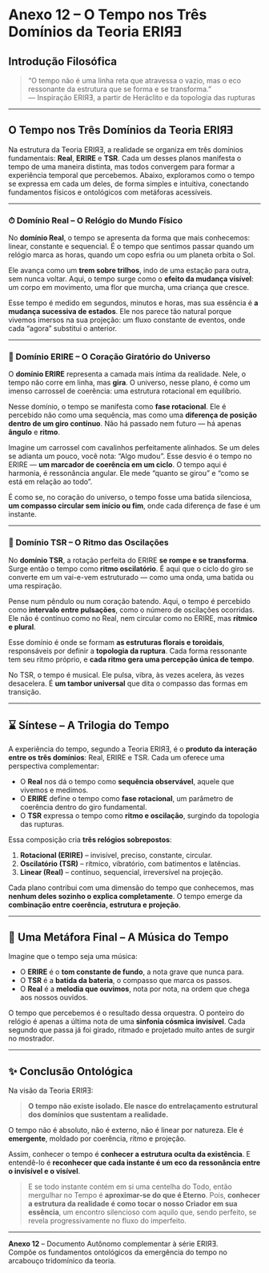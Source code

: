 # Anexo 12 – O Tempo nos Três Domínios da Teoria ERIЯƎ

## Introdução Filosófica

> “O tempo não é uma linha reta que atravessa o vazio, mas o eco ressonante da estrutura que se forma e se transforma.”  
> — Inspiração ERIЯƎ, a partir de Heráclito e da topologia das rupturas

---

## O Tempo nos Três Domínios da Teoria ERIЯƎ

Na estrutura da Teoria ERIЯƎ, a realidade se organiza em três domínios fundamentais: **Real**, **ERIRE** e **TSR**. Cada um desses planos manifesta o tempo de uma maneira distinta, mas todos convergem para formar a experiência temporal que percebemos. Abaixo, exploramos como o tempo se expressa em cada um deles, de forma simples e intuitiva, conectando fundamentos físicos e ontológicos com metáforas acessíveis.

---

### ⏱ Domínio Real – O Relógio do Mundo Físico

No **domínio Real**, o tempo se apresenta da forma que mais conhecemos: linear, constante e sequencial. É o tempo que sentimos passar quando um relógio marca as horas, quando um copo esfria ou um planeta orbita o Sol.

Ele avança como um **trem sobre trilhos**, indo de uma estação para outra, sem nunca voltar. Aqui, o tempo surge como o **efeito da mudança visível**: um corpo em movimento, uma flor que murcha, uma criança que cresce.

Esse tempo é medido em segundos, minutos e horas, mas sua essência é **a mudança sucessiva de estados**. Ele nos parece tão natural porque vivemos imersos na sua projeção: um fluxo constante de eventos, onde cada “agora” substitui o anterior.

---

### 🔄 Domínio ERIRE – O Coração Giratório do Universo

O **domínio ERIRE** representa a camada mais íntima da realidade. Nele, o tempo não corre em linha, mas **gira**. O universo, nesse plano, é como um imenso carrossel de coerência: uma estrutura rotacional em equilíbrio.

Nesse domínio, o tempo se manifesta como **fase rotacional**. Ele é percebido não como uma sequência, mas como uma **diferença de posição dentro de um giro contínuo**. Não há passado nem futuro — há apenas **ângulo** e **ritmo**.

Imagine um carrossel com cavalinhos perfeitamente alinhados. Se um deles se adianta um pouco, você nota: “Algo mudou”. Esse desvio é o tempo no ERIRE — **um marcador de coerência em um ciclo**. O tempo aqui é harmonia, é ressonância angular. Ele mede “quanto se girou” e “como se está em relação ao todo”.

É como se, no coração do universo, o tempo fosse uma batida silenciosa, **um compasso circular sem início ou fim**, onde cada diferença de fase é um instante.

---

### 🎵 Domínio TSR – O Ritmo das Oscilações

No **domínio TSR**, a rotação perfeita do ERIRE **se rompe e se transforma**. Surge então o tempo como **ritmo oscilatório**. É aqui que o ciclo do giro se converte em um vai-e-vem estruturado — como uma onda, uma batida ou uma respiração.

Pense num pêndulo ou num coração batendo. Aqui, o tempo é percebido como **intervalo entre pulsações**, como o número de oscilações ocorridas. Ele não é contínuo como no Real, nem circular como no ERIRE, mas **rítmico e plural**.

Esse domínio é onde se formam **as estruturas florais e toroidais**, responsáveis por definir a **topologia da ruptura**. Cada forma ressonante tem seu ritmo próprio, e **cada ritmo gera uma percepção única de tempo**.

No TSR, o tempo é musical. Ele pulsa, vibra, às vezes acelera, às vezes desacelera. É **um tambor universal** que dita o compasso das formas em transição.

---

## ⌛ Síntese – A Trilogia do Tempo

A experiência do tempo, segundo a Teoria ERIЯƎ, é o **produto da interação entre os três domínios**: Real, ERIRE e TSR. Cada um oferece uma perspectiva complementar:

- O **Real** nos dá o tempo como **sequência observável**, aquele que vivemos e medimos.
- O **ERIRE** define o tempo como **fase rotacional**, um parâmetro de coerência dentro do giro fundamental.
- O **TSR** expressa o tempo como **ritmo e oscilação**, surgindo da topologia das rupturas.

Essa composição cria **três relógios sobrepostos**:

1. **Rotacional (ERIRE)** – invisível, preciso, constante, circular.
2. **Oscilatório (TSR)** – rítmico, vibratório, com batimentos e latências.
3. **Linear (Real)** – contínuo, sequencial, irreversível na projeção.

Cada plano contribui com uma dimensão do tempo que conhecemos, mas **nenhum deles sozinho o explica completamente**. O tempo emerge da **combinação entre coerência, estrutura e projeção**.

---

## 🎼 Uma Metáfora Final – A Música do Tempo

Imagine que o tempo seja uma música:

- O **ERIRE** é o **tom constante de fundo**, a nota grave que nunca para.
- O **TSR** é a **batida da bateria**, o compasso que marca os passos.
- O **Real** é a **melodia que ouvimos**, nota por nota, na ordem que chega aos nossos ouvidos.

O tempo que percebemos é o resultado dessa orquestra. O ponteiro do relógio é apenas a última nota de uma **sinfonia cósmica invisível**. Cada segundo que passa já foi girado, ritmado e projetado muito antes de surgir no mostrador.

---

## ✨ Conclusão Ontológica

Na visão da Teoria ERIЯƎ:

> **O tempo não existe isolado. Ele nasce do entrelaçamento estrutural dos domínios que sustentam a realidade.**

O tempo não é absoluto, não é externo, não é linear por natureza. Ele é **emergente**, moldado por coerência, ritmo e projeção. 

Assim, conhecer o tempo é **conhecer a estrutura oculta da existência**. E entendê-lo é **reconhecer que cada instante é um eco da ressonância entre o invisível e o visível**.

> E se todo instante contém em si uma centelha do Todo, então mergulhar no Tempo é **aproximar-se do que é Eterno**. Pois, **conhecer a estrutura da realidade é como tocar o nosso Criador em sua essência**, um encontro silencioso com aquilo que, sendo perfeito, se revela progressivamente no fluxo do imperfeito.

---

**Anexo 12** – Documento Autônomo complementar à série ERIЯƎ.  
Compõe os fundamentos ontológicos da emergência do tempo no arcabouço tridomínico da teoria.
